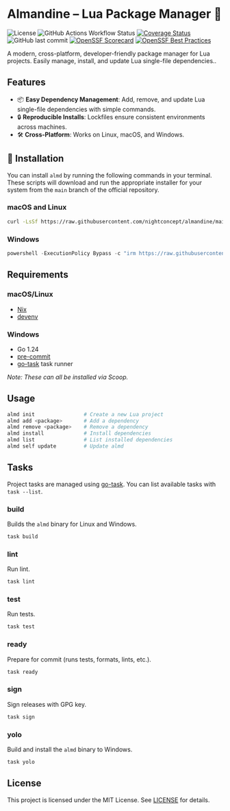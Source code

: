 # Almandine – Lua Package Manager 💎

![License](https://img.shields.io/github/license/nightconcept/almandine)
![GitHub Actions Workflow Status](https://img.shields.io/github/actions/workflow/status/nightconcept/almandine/ci.yml)
[![Coverage Status](https://coveralls.io/repos/github/nightconcept/almandine/badge.svg)](https://coveralls.io/github/nightconcept/almandine)
![GitHub last commit](https://img.shields.io/github/last-commit/nightconcept/almandine)
[![OpenSSF Scorecard](https://api.scorecard.dev/projects/github.com/nightconcept/almandine/badge)](https://scorecard.dev/viewer/?uri=github.com/nightconcept/almandine)
[![OpenSSF Best Practices](https://www.bestpractices.dev/projects/10539/badge)](https://www.bestpractices.dev/projects/10539)

A modern, cross-platform, developer-friendly package manager for Lua projects.
Easily manage, install, and update Lua single-file dependencies..

## Features

- 📦 **Easy Dependency Management**: Add, remove, and update Lua single-file dependencies with simple commands.
- 🔒 **Reproducible Installs**: Lockfiles ensure consistent environments across machines.
- 🛠️ **Cross-Platform**: Works on Linux, macOS, and Windows.

## 🚀 Installation

You can install `almd` by running the following commands in your terminal. These scripts will download and run the appropriate installer for your system from the `main` branch of the official repository.

### macOS and Linux

```sh
curl -LsSf https://raw.githubusercontent.com/nightconcept/almandine/main/install.sh | sh
```

### Windows

```powershell
powershell -ExecutionPolicy Bypass -c "irm https://raw.githubusercontent.com/nightconcept/almandine/main/install.ps1 | iex"
```
## Requirements

### macOS/Linux
- [Nix](https://nixos.org/)
- [devenv](https://devenv.sh/)

### Windows
- Go 1.24
- [pre-commit](https://pre-commit.com/)
- [go-task](https://taskfile.dev/) task runner

_Note: These can all be installed via Scoop._


## Usage

```sh
almd init                # Create a new Lua project
almd add <package>       # Add a dependency
almd remove <package>    # Remove a dependency
almd install             # Install dependencies
almd list                # List installed dependencies
almd self update         # Update almd
```

## Tasks

Project tasks are managed using [go-task](https://taskfile.dev/). You can list available tasks with `task --list`.

### build

Builds the `almd` binary for Linux and Windows.

```sh
task build
```

### lint

Run lint.

```sh
task lint
```

### test

Run tests.

```sh
task test
```

### ready

Prepare for commit (runs tests, formats, lints, etc.).

```sh
task ready
```

### sign

Sign releases with GPG key.

```sh
task sign
```

### yolo

Build and install the `almd` binary to Windows.

```sh
task yolo
```

## License

This project is licensed under the MIT License. See [LICENSE](docs/LICENSE) for details.
